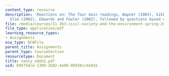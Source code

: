 ```yaml
---
content_type: resource
description: 'Reactions on: The four main readings, Wapner (2003), Sikkink (2002),
  Slim (2002), Edwards and Fowler (2002), followed by questions based on the readings.'
file: /media/courses/11-363-civil-society-and-the-environment-spring-2005/b9575dce13892b824a9888938cc4e82e_nancy_odeh2.pdf
file_type: application/pdf
learning_resource_types:
- Assignments
ocw_type: OCWFile
parent_title: Assignments
parent_type: CourseSection
resourcetype: Document
title: nancy_odeh2.pdf
uid: b9575dce-1389-2b82-4a98-88938cc4e82e
---
```

